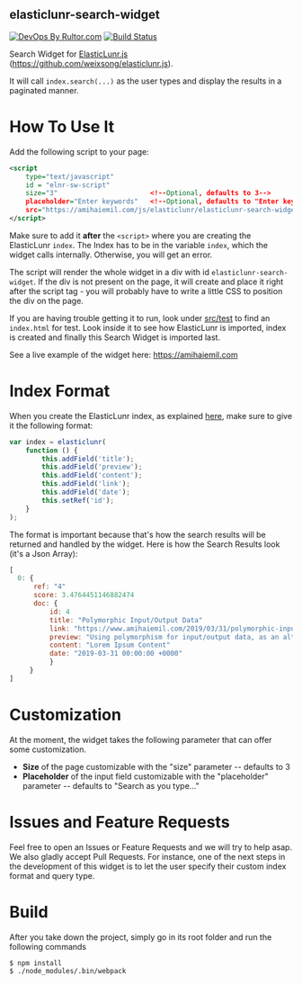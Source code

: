 ## elasticlunr-search-widget

[![DevOps By Rultor.com](http://www.rultor.com/b/amihaiemil/elasticlunr-search-widget)](http://www.rultor.com/p/amihaiemil/elasticlunr-search-widget)
[![Build Status](https://travis-ci.org/amihaiemil/elasticlunr-search-widget.svg?branch=master)](https://travis-ci.org/amihaiemil/elasticlunr-search-widget)

Search Widget for [ElasticLunr.js](http://elasticlunr.com/) (https://github.com/weixsong/elasticlunr.js). 

It will call ``index.search(...)`` as the user types and display the results in a paginated manner.

# How To Use It

Add the following script to your page:

```xml
<script
    type="text/javascript"
    id = "elnr-sw-script"
    size="3"                       <!--Optional, defaults to 3-->
    placeholder="Enter keywords"   <!--Optional, defaults to "Enter keywords..."-->
    src="https://amihaiemil.com/js/elasticlunr/elasticlunr-search-widget.min.js"> <!--Latest ElasticLunr search widget-->
</script>
```

Make sure to add it **after** the ``<script>`` where you are creating the ElasticLunr ``index``. The Index has to be in the variable ``index``, which the widget calls internally. Otherwise, you will get an error.

The script will render the whole widget in a div with id ``elasticlunr-search-widget``. If the div is not present on the page, it will create and place it right after the script tag - you will probably have to write a little CSS to position the div on the page.

If you are having trouble getting it to run, look under [src/test](https://github.com/amihaiemil/elasticlunr-search-widget/tree/master/src/test) to find an ``index.html`` for test. Look inside it to see how ElasticLunr is imported, index is created and finally this Search Widget is imported last.

See a live example of the widget here: https://amihaiemil.com

# Index Format

When you create the ElasticLunr index, as explained [here](http://elasticlunr.com/), make sure to give it the following format:

```javascript
var index = elasticlunr(
    function () {
        this.addField('title');
        this.addField('preview');
        this.addField('content');
        this.addField('link');
        this.addField('date');
        this.setRef('id');
    }
);
```

The format is important because that's how the search results will be returned and handled by the widget. Here is how the Search Results  look (it's a Json Array):

```javascript
[
  0: {
      ref: "4"
      score: 3.4764451146882474
      doc: {
          id: 4
          title: "Polymorphic Input/Output Data"
          link: "https://www.amihaiemil.com/2019/03/31/polymorphic-input-output-data.html"
          preview: "Using polymorphism for input/output data, as an alternative to model classes"
          content: "Lorem Ipsum Content"
          date: "2019-03-31 00:00:00 +0000"
          }
     }
]
```

# Customization

At the moment, the widget takes the following parameter that can offer some customization.

  * **Size** of the page customizable with the "size" parameter -- defaults to 3
  * **Placeholder** of the input field customizable with the "placeholder" parameter -- defaults to "Search as you type..."

# Issues and Feature Requests

Feel free to open an Issues or Feature Requests and we will try to help asap. We also gladly accept Pull Requests. For instance, one of the next steps in the development of this widget is to let the user specify their custom index format and query type.

# Build
After you take down the project, simply go in its root folder and run the following commands

```shell
$ npm install
$ ./node_modules/.bin/webpack
```

